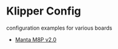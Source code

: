 # Klipper Config

configuration examples for various boards

- [Manta M8P v2.0](BTT%20Manta%20M8p%20v2/README.md)